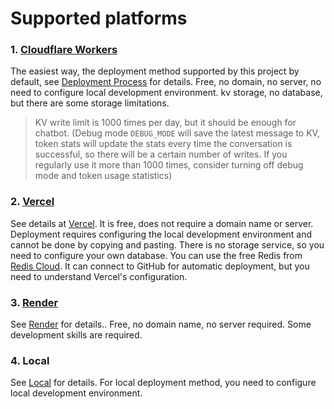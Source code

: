 # Supported platforms

### 1. [Cloudflare Workers](https://workers.cloudflare.com/)

The easiest way, the deployment method supported by this project by default, see [Deployment Process](DEPLOY.md) for details. Free, no domain, no server, no need to configure local development environment. kv storage, no database, but there are some storage limitations.

> KV write limit is 1000 times per day, but it should be enough for chatbot. (Debug mode `DEBUG_MODE` will save the latest message to KV, token stats will update the stats every time the conversation is successful, so there will be a certain number of writes. If you regularly use it more than 1000 times, consider turning off debug mode and token usage statistics)

### 2. [Vercel](https://vercel.com/)

See details at [Vercel](../../adapter/vercel). It is free, does not require a domain name or server. Deployment requires configuring the local development environment and cannot be done by copying and pasting. There is no storage service, so you need to configure your own database. You can use the free Redis from [Redis Cloud](https://redis.com). It can connect to GitHub for automatic deployment, but you need to understand Vercel's configuration.


### 3. [Render](https://render.com/)

See [Render](../../adapter/render) for details.. Free, no domain name, no server required. Some development skills are required.

### 4. Local

See [Local](../../adapter/local) for details. For local deployment method, you need to configure local development environment.
